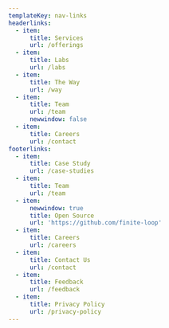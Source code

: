```yaml
---
templateKey: nav-links
headerlinks:
  - item:
      title: Services
      url: /offerings
  - item:
      title: Labs
      url: /labs
  - item:
      title: The Way
      url: /way
  - item:
      title: Team
      url: /team
      newwindow: false
  - item:
      title: Careers
      url: /contact
footerlinks:
  - item:
      title: Case Study
      url: /case-studies
  - item:
      title: Team
      url: /team
  - item:
      newwindow: true
      title: Open Source
      url: 'https://github.com/finite-loop'
  - item:
      title: Careers
      url: /careers
  - item:
      title: Contact Us
      url: /contact
  - item:
      title: Feedback
      url: /feedback
  - item:
      title: Privacy Policy
      url: /privacy-policy
---
```

